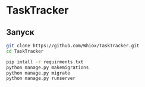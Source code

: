 # TaskTracker

## Запуск

```bash
git clone https://github.com/Whiox/TaskTracker.git
cd TaskTracker
```

```bash
pip intall -r requirments.txt
python manage.py makemigrations
python manage.py migrate
python manage.py runserver
```
